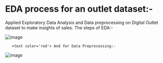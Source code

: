<h1> EDA process for an outlet dataset:-</h1>

   <text color='red'> Applied Exploratory Data Analysis and Data preprocessing on Digital Outlet dataset to make insights of sales.
      The steps of EDA:-

![image](https://user-images.githubusercontent.com/64108381/187196512-bbf9b0ce-e426-46d2-a080-2385b695a2e0.png)

       <text color='red'> And for Data Preprocessing:-
       
     
   ![image](https://user-images.githubusercontent.com/64108381/187197461-f3f9b14c-41d3-4d3c-bbb6-d3d00eeead4c.png)
    
